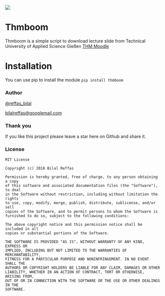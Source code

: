 ![](https://imgur.com/DhH1S3P.png)
# Thmboom
Thmboom is a simple script to download lecture slide from Technical University of Applied Science Gießen [THM Moodle](https://moodle.thm.de/login/index.php)
# Installation
You can use pip to install the module
```pip install thmboom```
### Author

  [@reffas_bilal](https://twitter.com/Reffas_Bilal)
  
  [bilalreffas@googlemail.com]()

### Thank you 

  If you like this project please leave a star here on Github and share it.

### License

```
MIT License

Copyright (c) 2018 Bilal Reffas

Permission is hereby granted, free of charge, to any person obtaining a copy
of this software and associated documentation files (the "Software"), to deal
in the Software without restriction, including without limitation the rights
to use, copy, modify, merge, publish, distribute, sublicense, and/or sell
copies of the Software, and to permit persons to whom the Software is
furnished to do so, subject to the following conditions:

The above copyright notice and this permission notice shall be included in all
copies or substantial portions of the Software.

THE SOFTWARE IS PROVIDED "AS IS", WITHOUT WARRANTY OF ANY KIND, EXPRESS OR
IMPLIED, INCLUDING BUT NOT LIMITED TO THE WARRANTIES OF MERCHANTABILITY,
FITNESS FOR A PARTICULAR PURPOSE AND NONINFRINGEMENT. IN NO EVENT SHALL THE
AUTHORS OR COPYRIGHT HOLDERS BE LIABLE FOR ANY CLAIM, DAMAGES OR OTHER
LIABILITY, WHETHER IN AN ACTION OF CONTRACT, TORT OR OTHERWISE, ARISING FROM,
OUT OF OR IN CONNECTION WITH THE SOFTWARE OR THE USE OR OTHER DEALINGS IN THE
SOFTWARE.
```
